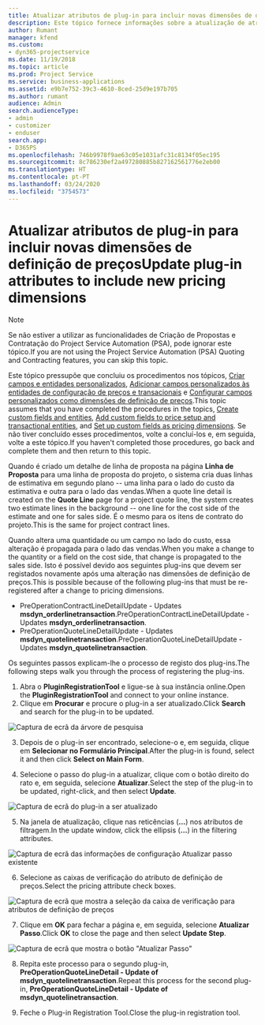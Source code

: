 ```yaml
---
title: Atualizar atributos de plug-in para incluir novas dimensões de definição de preços
description: Este tópico fornece informações sobre a atualização de atributos de plug-in para dimensões de definição de preços.
author: Rumant
manager: kfend
ms.custom:
- dyn365-projectservice
ms.date: 11/19/2018
ms.topic: article
ms.prod: Project Service
ms.service: business-applications
ms.assetid: e9b7e752-39c3-4610-8ced-25d9e197b705
ms.author: rumant
audience: Admin
search.audienceType:
- admin
- customizer
- enduser
search.app:
- D365PS
ms.openlocfilehash: 746b9978f9ae63c05e1031afc31c8134f05ec195
ms.sourcegitcommit: 8c786230ef2a497280885b827162561776e2eb00
ms.translationtype: HT
ms.contentlocale: pt-PT
ms.lasthandoff: 03/24/2020
ms.locfileid: "3754573"
---
```

# <a name="update-plug-in-attributes-to-include-new-pricing-dimensions"></a><span data-ttu-id="ad637-103">Atualizar atributos de plug-in para incluir novas dimensões de definição de preços</span><span class="sxs-lookup"><span data-stu-id="ad637-103">Update plug-in attributes to include new pricing dimensions</span></span>

> [!NOTE]
> <span data-ttu-id="ad637-104">Se não estiver a utilizar as funcionalidades de Criação de Propostas e Contratação do Project Service Automation (PSA), pode ignorar este tópico.</span><span class="sxs-lookup"><span data-stu-id="ad637-104">If you are not using the Project Service Automation (PSA) Quoting and Contracting features, you can skip this topic.</span></span>

<span data-ttu-id="ad637-105">Este tópico pressupõe que concluiu os procedimentos nos tópicos, [Criar campos e entidades personalizados](create-custom-fields-entities.md), [Adicionar campos personalizados às entidades de configuração de preços e transacionais](field-references.md) e [Configurar campos personalizados como dimensões de definição de preços](set-up-pricing-dimensions.md).</span><span class="sxs-lookup"><span data-stu-id="ad637-105">This topic assumes that you have completed the procedures in the topics, [Create custom fields and entities](create-custom-fields-entities.md), [Add custom fields to price setup and transactional entities](field-references.md), and [Set up custom fields as pricing dimensions](set-up-pricing-dimensions.md).</span></span> <span data-ttu-id="ad637-106">Se não tiver concluído esses procedimentos, volte a concluí-los e, em seguida, volte a este tópico.</span><span class="sxs-lookup"><span data-stu-id="ad637-106">If you haven't completed those procedures, go back and complete them and then return to this topic.</span></span>

<span data-ttu-id="ad637-107">Quando é criado um detalhe de linha de proposta na página **Linha de Proposta** para uma linha de proposta do projeto, o sistema cria duas linhas de estimativa em segundo plano -- uma linha para o lado do custo da estimativa e outra para o lado das vendas.</span><span class="sxs-lookup"><span data-stu-id="ad637-107">When a quote line detail is created on the **Quote Line** page for a project quote line, the system creates two estimate lines in the background -- one line for the cost side of the estimate and one for sales side.</span></span> <span data-ttu-id="ad637-108">É o mesmo para os itens de contrato do projeto.</span><span class="sxs-lookup"><span data-stu-id="ad637-108">This is the same  for project contract lines.</span></span>

<span data-ttu-id="ad637-109">Quando altera uma quantidade ou um campo no lado do custo, essa alteração é propagada para o lado das vendas.</span><span class="sxs-lookup"><span data-stu-id="ad637-109">When you make a change to the quantity or a field on the cost side, that change is propagated to the sales side.</span></span> <span data-ttu-id="ad637-110">Isto é possível devido aos seguintes plug-ins que devem ser registados novamente após uma alteração nas dimensões de definição de preços.</span><span class="sxs-lookup"><span data-stu-id="ad637-110">This is possible because of the following plug-ins that must be re-registered after a change to pricing dimensions.</span></span>

- <span data-ttu-id="ad637-111">PreOperationContractLineDetailUpdate - Updates **msdyn_orderlinetransaction**.</span><span class="sxs-lookup"><span data-stu-id="ad637-111">PreOperationContractLineDetailUpdate - Updates **msdyn_orderlinetransaction**.</span></span>
- <span data-ttu-id="ad637-112">PreOperationQuoteLineDetailUpdate - Updates **msdyn_quotelinetransaction**.</span><span class="sxs-lookup"><span data-stu-id="ad637-112">PreOperationQuoteLineDetailUpdate - Updates **msdyn_quotelinetransaction**.</span></span>

<span data-ttu-id="ad637-113">Os seguintes passos explicam-lhe o processo de registo dos plug-ins.</span><span class="sxs-lookup"><span data-stu-id="ad637-113">The following steps walk you through the process of registering the plug-ins.</span></span>

1. <span data-ttu-id="ad637-114">Abra o **PluginRegistrationTool** e ligue-se à sua instância online.</span><span class="sxs-lookup"><span data-stu-id="ad637-114">Open the **PluginRegistrationTool** and connect to your online instance.</span></span>
2. <span data-ttu-id="ad637-115">Clique em **Procurar** e procure o plug-in a ser atualizado.</span><span class="sxs-lookup"><span data-stu-id="ad637-115">Click **Search** and search for the plug-in to be updated.</span></span>

 ![Captura de ecrã da árvore de pesquisa](media/PRT-1.png)

3. <span data-ttu-id="ad637-117">Depois de o plug-in ser encontrado, selecione-o e, em seguida, clique em **Selecionar no Formulário Principal**.</span><span class="sxs-lookup"><span data-stu-id="ad637-117">After the plug-in is found, select it and then click **Select on Main Form**.</span></span>

4. <span data-ttu-id="ad637-118">Selecione o passo do plug-in a atualizar, clique com o botão direito do rato e, em seguida, selecione **Atualizar**.</span><span class="sxs-lookup"><span data-stu-id="ad637-118">Select the step of the plug-in to be updated, right-click, and then select **Update**.</span></span>

 ![Captura de ecrã do plug-in a ser atualizado](media/PRT-2.png)
 
5. <span data-ttu-id="ad637-120">Na janela de atualização, clique nas reticências (**...**) nos atributos de filtragem.</span><span class="sxs-lookup"><span data-stu-id="ad637-120">In the update window, click the ellipsis (**...**) in the filtering attributes.</span></span>

 ![Captura de ecrã das informações de configuração Atualizar passo existente](media/PRT-3.png)
 
6. <span data-ttu-id="ad637-122">Selecione as caixas de verificação do atributo de definição de preços.</span><span class="sxs-lookup"><span data-stu-id="ad637-122">Select the pricing attribute check boxes.</span></span>

 ![Captura de ecrã que mostra a seleção da caixa de verificação para atributos de definição de preços](media/PRT-4.png)

7. <span data-ttu-id="ad637-124">Clique em **OK** para fechar a página e, em seguida, selecione **Atualizar Passo**.</span><span class="sxs-lookup"><span data-stu-id="ad637-124">Click **OK** to close the page and then select **Update Step**.</span></span>

 ![Captura de ecrã que mostra o botão "Atualizar Passo"](media/PRT-5.png)
 
8. <span data-ttu-id="ad637-126">Repita este processo para o segundo plug-in, **PreOperationQuoteLineDetail - Update of msdyn_quotelinetransaction**.</span><span class="sxs-lookup"><span data-stu-id="ad637-126">Repeat this process for the second plug-in, **PreOperationQuoteLineDetail - Update of msdyn_quotelinetransaction**.</span></span>

9. <span data-ttu-id="ad637-127">Feche o Plug-in Registration Tool.</span><span class="sxs-lookup"><span data-stu-id="ad637-127">Close the plug-in registration tool.</span></span>

